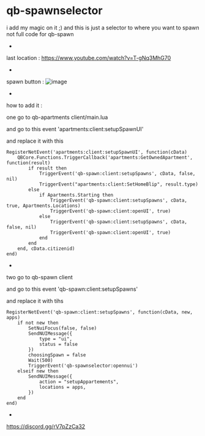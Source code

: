 # qb-spawnselector
i add my magic on it ;) and this is just a selector to where you want to spawn not full code for qb-spawn

*

last location : 
https://www.youtube.com/watch?v=T-gNq3MhG70

*

spawn button :
![image](https://user-images.githubusercontent.com/89742984/169070700-5e1805a3-e895-4230-804e-2478910b103c.png)

*

how to add it : 

one go to qb-apartments client/main.lua

and go to this event 'apartments:client:setupSpawnUI' 

and replace it with this 
```
RegisterNetEvent('apartments:client:setupSpawnUI', function(cData)
    QBCore.Functions.TriggerCallback('apartments:GetOwnedApartment', function(result)
        if result then
            TriggerEvent('qb-spawn:client:setupSpawns', cData, false, nil)
            TriggerEvent("apartments:client:SetHomeBlip", result.type)
        else
            if Apartments.Starting then
                TriggerEvent('qb-spawn:client:setupSpawns', cData, true, Apartments.Locations)
                TriggerEvent('qb-spawn:client:openUI', true)
            else
                TriggerEvent('qb-spawn:client:setupSpawns', cData, false, nil)
                TriggerEvent('qb-spawn:client:openUI', true)
            end
        end
    end, cData.citizenid)
end)
```

*

two  go to qb-spawn client

and go to this event 'qb-spawn:client:setupSpawns'

and replace it with tihs
```
RegisterNetEvent('qb-spawn:client:setupSpawns', function(cData, new, apps)
    if not new then
        SetNuiFocus(false, false)
        SendNUIMessage({
            type = "ui",
            status = false
        })
        choosingSpawn = false
        Wait(500)
        TriggerEvent('qb-spawnselector:opennui')
    elseif new then
        SendNUIMessage({
            action = "setupAppartements",
            locations = apps,
        })
    end
end)
```

*

https://discord.gg/rV7pZzCa32
